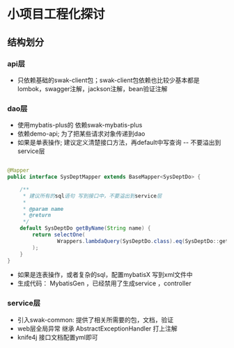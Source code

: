 # 小项目工程化探讨

## 结构划分

### api层

* 只依赖基础的swak-client包；swak-client包依赖也比较少基本都是lombok，swagger注解，jackson注解，bean验证注解

### dao层

* 使用mybatis-plus的 依赖swak-mybatis-plus
* 依赖demo-api; 为了把某些请求对象传递到dao
* 如果是单表操作; 建议定义清楚接口方法，再default中写查询 -- 不要溢出到service层

```java

@Mapper
public interface SysDeptMapper extends BaseMapper<SysDeptDo> {

    /**
     * 建议所有的sql语句 写到接口中，不要溢出到service层
     *
     * @param name
     * @return
     */
    default SysDeptDo getByName(String name) {
        return selectOne(
                Wrappers.lambdaQuery(SysDeptDo.class).eq(SysDeptDo::getName, name)
        );
    }
}
```

* 如果是连表操作，或者复杂的sql，配置mybatisX 写到xml文件中
* 生成代码： MybatisGen ，已经禁用了生成service ，controller

### service层

* 引入swak-common: 提供了相关所需要的包，文档，验证
* web层全局异常 继承 AbstractExceptionHandler 打上注解
* knife4j 接口文档配置yml即可